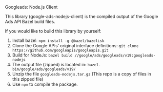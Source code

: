 Googleads: Node.js Client

This library (google-ads-nodejs-client) is the compiled output of the Google Ads API Bazel build files.

If you would like to build this library by yourself:

1. Install bazel: `npm install -g @bazel/bazelisk`
2. Clone the Google APIs' original interface definitions: `git clone https://github.com/googleapis/googleapis.git`
3. Build for NodeJs: `bazel build //google/ads/googleads/v19:googleads-nodejs`
4. The output file (zipped) is located in: `bazel-bin/google/ads/googleads/v19/`
5. Unzip the file `googleads-nodejs.tar.gz` (This repo is a copy of files in this zipped file)
6. Use `npm` to compile the package.

